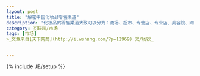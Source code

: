 ```yaml
---
layout: post
title: "解密中国化妆品零售渠道"
description: "化妆品的零售渠道大致可以分为：商场、超市、专营店、专业店、美容院、网购、直销、药店和医疗渠道。其中，网购和专业连锁店是最近几年来成长最为迅速的渠道。"
category: 互联网/市场
tags: [市场]
>_文章来自[天下网商](http://i.wshang.com/?p=12969) 文/杨钦_


---
```

{% include JB/setup %}
